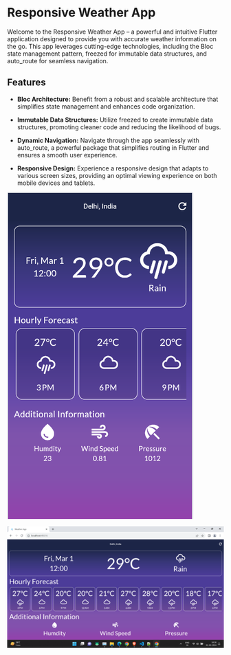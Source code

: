 # Responsive Weather App

Welcome to the Responsive Weather App – a powerful and intuitive Flutter application designed to provide you with accurate weather information on the go. This app leverages cutting-edge technologies, including the Bloc state management pattern, freezed for immutable data structures, and auto_route for seamless navigation.

## Features

- **Bloc Architecture:** Benefit from a robust and scalable architecture that simplifies state management and enhances code organization.
  
- **Immutable Data Structures:** Utilize freezed to create immutable data structures, promoting cleaner code and reducing the likelihood of bugs.

- **Dynamic Navigation:** Navigate through the app seamlessly with auto_route, a powerful package that simplifies routing in Flutter and ensures a smooth user experience.

- **Responsive Design:** Experience a responsive design that adapts to various screen sizes, providing an optimal viewing experience on both mobile devices and tablets.

![Mobile Screenshot](assets/screenshots/mobile_screenshot.png)

![Web Screenshot](assets/screenshots/web_screenshot.png)